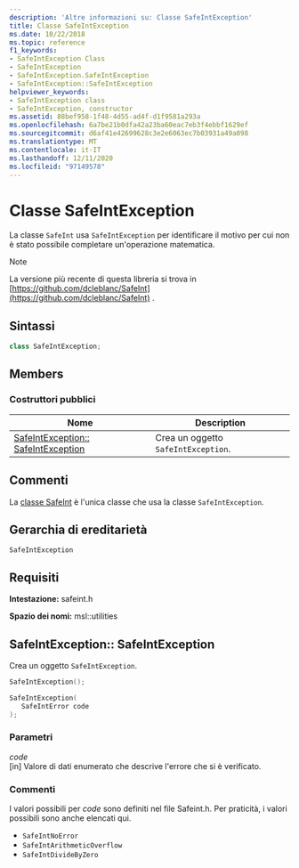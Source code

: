 ```yaml
---
description: 'Altre informazioni su: Classe SafeIntException'
title: Classe SafeIntException
ms.date: 10/22/2018
ms.topic: reference
f1_keywords:
- SafeIntException Class
- SafeIntException
- SafeIntException.SafeIntException
- SafeIntException::SafeIntException
helpviewer_keywords:
- SafeIntException class
- SafeIntException, constructor
ms.assetid: 88bef958-1f48-4d55-ad4f-d1f9581a293a
ms.openlocfilehash: 6a7be21b0dfa42a23ba60eac7eb3f4ebbf1629ef
ms.sourcegitcommit: d6af41e42699628c3e2e6063ec7b03931a49a098
ms.translationtype: MT
ms.contentlocale: it-IT
ms.lasthandoff: 12/11/2020
ms.locfileid: "97149578"
---
```

# <a name="safeintexception-class"></a>Classe SafeIntException

La classe `SafeInt` usa `SafeIntException` per identificare il motivo per cui non è stato possibile completare un'operazione matematica.

> [!NOTE]
> La versione più recente di questa libreria si trova in [https://github.com/dcleblanc/SafeInt](https://github.com/dcleblanc/SafeInt) .

## <a name="syntax"></a>Sintassi

```cpp
class SafeIntException;
```

## <a name="members"></a>Members

### <a name="public-constructors"></a>Costruttori pubblici

Nome                                                    | Description
------------------------------------------------------- | ------------------------------------
[SafeIntException:: SafeIntException](#safeintexception) | Crea un oggetto `SafeIntException`.

## <a name="remarks"></a>Commenti

La [classe SafeInt](safeint-class.md) è l'unica classe che usa la classe `SafeIntException`.

## <a name="inheritance-hierarchy"></a>Gerarchia di ereditarietà

`SafeIntException`

## <a name="requirements"></a>Requisiti

**Intestazione:** safeint.h

**Spazio dei nomi:** msl::utilities

## <a name="safeintexceptionsafeintexception"></a><a name="safeintexception"></a> SafeIntException:: SafeIntException

Crea un oggetto `SafeIntException`.

```cpp
SafeIntException();

SafeIntException(
   SafeIntError code
);
```

### <a name="parameters"></a>Parametri

*code*<br/>
[in] Valore di dati enumerato che descrive l'errore che si è verificato.

### <a name="remarks"></a>Commenti

I valori possibili per *code* sono definiti nel file Safeint.h. Per praticità, i valori possibili sono anche elencati qui.

- `SafeIntNoError`
- `SafeIntArithmeticOverflow`
- `SafeIntDivideByZero`
